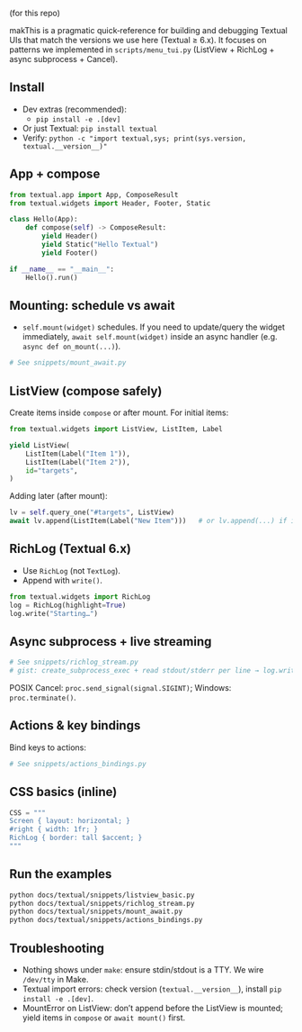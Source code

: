  (for this repo)

makThis is a pragmatic quick‑reference for building and debugging Textual UIs that match the versions we use here (Textual ≥ 6.x). It focuses on patterns we implemented in `scripts/menu_tui.py` (ListView + RichLog + async subprocess + Cancel).

## Install

- Dev extras (recommended):
  - `pip install -e .[dev]`
- Or just Textual: `pip install textual`
- Verify: `python -c "import textual,sys; print(sys.version, textual.__version__)"`

## App + compose

```python
from textual.app import App, ComposeResult
from textual.widgets import Header, Footer, Static

class Hello(App):
    def compose(self) -> ComposeResult:
        yield Header()
        yield Static("Hello Textual")
        yield Footer()

if __name__ == "__main__":
    Hello().run()
```

## Mounting: schedule vs await

- `self.mount(widget)` schedules. If you need to update/query the widget immediately, `await self.mount(widget)` inside an async handler (e.g. `async def on_mount(...)`).

```python
# See snippets/mount_await.py
```

## ListView (compose safely)

Create items inside `compose` or after mount. For initial items:

```python
from textual.widgets import ListView, ListItem, Label

yield ListView(
    ListItem(Label("Item 1")),
    ListItem(Label("Item 2")),
    id="targets",
)
```

Adding later (after mount):

```python
lv = self.query_one("#targets", ListView)
await lv.append(ListItem(Label("New Item")))   # or lv.append(...) if in compose tick
```

## RichLog (Textual 6.x)

- Use `RichLog` (not `TextLog`).
- Append with `write()`.

```python
from textual.widgets import RichLog
log = RichLog(highlight=True)
log.write("Starting…")
```

## Async subprocess + live streaming

```python
# See snippets/richlog_stream.py
# gist: create_subprocess_exec + read stdout/stderr per line → log.write()
```

POSIX Cancel: `proc.send_signal(signal.SIGINT)`; Windows: `proc.terminate()`.

## Actions & key bindings

Bind keys to actions:

```python
# See snippets/actions_bindings.py
```

## CSS basics (inline)

```python
CSS = """
Screen { layout: horizontal; }
#right { width: 1fr; }
RichLog { border: tall $accent; }
"""
```

## Run the examples

```bash
python docs/textual/snippets/listview_basic.py
python docs/textual/snippets/richlog_stream.py
python docs/textual/snippets/mount_await.py
python docs/textual/snippets/actions_bindings.py
```

## Troubleshooting

- Nothing shows under `make`: ensure stdin/stdout is a TTY. We wire `/dev/tty` in Make.
- Textual import errors: check version (`textual.__version__`), install `pip install -e .[dev]`.
- MountError on ListView: don’t append before the ListView is mounted; yield items in `compose` or `await mount()` first.

